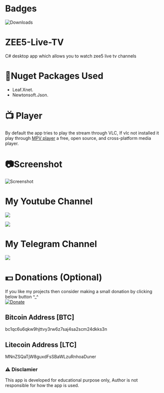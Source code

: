 # Badges
![Downloads](https://img.shields.io/github/downloads/henry-richard7/ZEE5-Live-TV/total.svg?style=for-the-badge&logo=github)

# ZEE5-Live-TV
 C# desktop app which allows you to watch zee5 live tv channels

 # 📎Nuget Packages Used
* Leaf.Xnet.
* Newtonsoft.Json.

# 📺 Player
By default the app tries to play the stream through VLC, If vlc not installed it play through [MPV player](https://mpv.io/) a free, open source, and cross-platform media player.

# 📷Screenshot
![Screenshot](https://user-images.githubusercontent.com/68910039/128673457-b7039680-7a9f-4afb-9330-1b0a46e6e1b9.png)

# My Youtube Channel
[![](https://img.shields.io/badge/Subscribe-red?style=for-the-badge&logo=YouTube)](https://www.youtube.com/channel/UCVGasc5jr45eZUpZNHvbtWQ)

[![](https://img.shields.io/youtube/channel/subscribers/UCVGasc5jr45eZUpZNHvbtWQ?style=social)](https://www.youtube.com/channel/UCVGasc5jr45eZUpZNHvbtWQ)

# My Telegram Channel
[![](https://img.shields.io/badge/Telegram-Join%20Now-blue?style=for-the-badge&logo=Telegram)](https://t.me/cracked4free)

# 💵 Donations (Optional)
If you like my projects then consider making a small donation by clicking below button ^_^
<br/>
[![Donate](https://img.shields.io/badge/Donate-PayPal-blue.svg)](https://www.paypal.com/paypalme/henryrics)

## Bitcoin Address [BTC]
bc1qc6u6qkw9hjttvy3rw6z7saj4sa2scm24dkks3n

## Litecoin Address [LTC]
MNnZSQaTjW8guxdFsSBaWLzuRnhoaDuner

### ⚠ Disclamier
This app is developed for educational purpose only, Author is not responsible for how the app is used.
